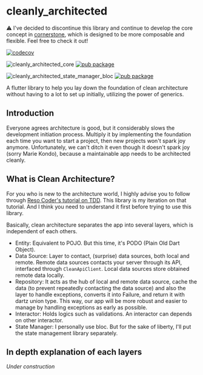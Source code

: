 # cleanly_architected

⚠️ I've decided to discontinue this library and continue to develop the core concept in [cornerstone](https://github.com/moseskarunia/cornerstone), which is designed to be more composable and flexible. Feel free to check it out!

[![codecov](https://codecov.io/gh/moseskarunia/cleanly-architected/branch/master/graph/badge.svg?token=3AT2NUV710)](https://codecov.io/gh/moseskarunia/cleanly-architected)

![cleanly_architected_core](https://github.com/moseskarunia/cleanly-architected/workflows/cleanly_architected_core/badge.svg) [![pub package](https://img.shields.io/pub/v/cleanly_architected_core.svg)](https://pub.dev/packages/cleanly_architected_core)

![cleanly_architected_state_manager_bloc](https://github.com/moseskarunia/cleanly-architected/workflows/cleanly_architected_state_manager_bloc/badge.svg) [![pub package](https://img.shields.io/pub/v/cleanly_architected_state_manager_bloc.svg)](https://pub.dev/packages/cleanly_architected_state_manager_bloc)

A flutter library to help you lay down the foundation of clean architecture without having to a lot to set up initially, utilizing the power of generics.

## Introduction 

Everyone agrees architecture is good, but it considerably slows the development initiation process. Multiply it by implementing the foundation each time you want to start a project, then new projects won't spark joy anymore. Unfortunately, we can't ditch it even though it doesn't spark joy (sorry Marie Kondo), because a maintainable app needs to be architected cleanly.

## What is Clean Architecture?

For you who is new to the architecture world, I highly advise you to follow through [Reso Coder's tutorial on TDD](https://resocoder.com/category/tutorials/flutter/tdd-clean-architecture/). This library is my iteration on that tutorial. And I think you need to understand it first before trying to use this library.

Basically, clean architecture separates the app into several layers, which is independent of each others.
- Entity: Equivalent to POJO. But this time, it's PODO (Plain Old Dart Object).
- Data Source: Layer to contact, (surprise) data sources, both local and remote. Remote data sources contacts your server through its API, interfaced through `CleanApiClient`. Local data sources store obtained remote data locally.
- Repository: It acts as the hub of local and remote data source, cache the data (to prevent repeatedly contacting the data source) and also the layer to handle exceptions, converts it into Failure, and return it with dartz union type. This way, our app will be more robust and easier to manage by handling exceptions as early as possible.
- Interactor: Holds logics such as validations. An interactor can depends on other interactor.
- State Manager: I personally use bloc. But for the sake of liberty, I'll put the state management library separately.

## In depth explanation of each layers

_Under construction_